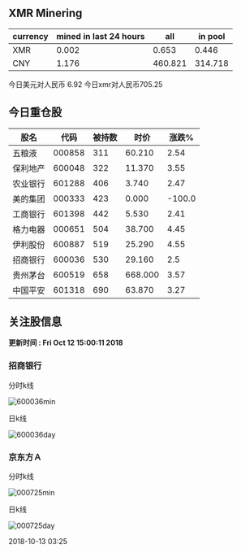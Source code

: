 ## XMR Minering

|currency|mined in last 24 hours|all|in pool|
|---|---|---|---|
|XMR|0.002|0.653|0.446|
|CNY|1.176|460.821|314.718|

今日美元对人民币 6.92	今日xmr对人民币705.25


## 今日重仓股 

|股名|代码|被持数|时价|涨跌%|
|---|---|---|---|---|
|五粮液|000858|311|60.210|2.54|
|保利地产|600048|322|11.370|3.55|
|农业银行|601288|406|3.740|2.47|
|美的集团|000333|423|0.000|-100.0|
|工商银行|601398|442|5.530|2.41|
|格力电器|000651|504|38.700|4.45|
|伊利股份|600887|519|25.290|4.55|
|招商银行|600036|530|29.160|2.5|
|贵州茅台|600519|658|668.000|3.57|
|中国平安|601318|690|63.870|3.27|

## 关注股信息
**更新时间 : Fri Oct 12 15:00:11 2018**
### 招商银行 
分时k线

![600036min](http://image.sinajs.cn/newchart/min/n/sh600036.gif)

日k线

![600036day](http://image.sinajs.cn/newchart/daily/n/sh600036.gif)

### 京东方Ａ 
分时k线

![000725min](http://image.sinajs.cn/newchart/min/n/sz000725.gif)

日k线

![000725day](http://image.sinajs.cn/newchart/daily/n/sz000725.gif)

2018-10-13 03:25